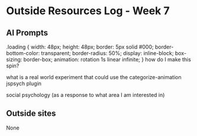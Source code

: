 # Outside Resources Log - Week 7


## AI Prompts
.loading {
    width: 48px;
    height: 48px;
    border: 5px solid #000;
    border-bottom-color: transparent;
    border-radius: 50%;
    display: inline-block;
    box-sizing: border-box;
    animation: rotation 1s linear infinite;
} how do I make this spin?

what is a real world  experiment that could use the categorize-animation jspsych plugin

social psychology (as a response to what area I am interested in)

## Outside sites
None